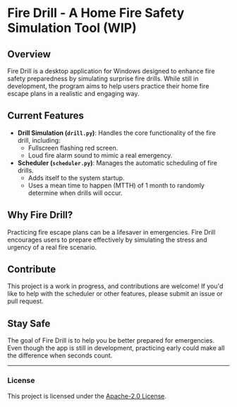 # Fire Drill - A Home Fire Safety Simulation Tool (WIP)

## Overview
Fire Drill is a desktop application for Windows designed to enhance fire safety preparedness by simulating surprise fire drills. While still in development, the program aims to help users practice their home fire escape plans in a realistic and engaging way.

## Current Features
- **Drill Simulation (`drill.py`)**: Handles the core functionality of the fire drill, including:
  - Fullscreen flashing red screen.
  - Loud fire alarm sound to mimic a real emergency.
- **Scheduler (`scheduler.py`)**: Manages the automatic scheduling of fire drills.
  - Adds itself to the system startup.
  - Uses a mean time to happen (MTTH) of 1 month to randomly determine when drills will occur.

## Why Fire Drill?
Practicing fire escape plans can be a lifesaver in emergencies. Fire Drill encourages users to prepare effectively by simulating the stress and urgency of a real fire scenario.

## Contribute
This project is a work in progress, and contributions are welcome! If you'd like to help with the scheduler or other features, please submit an issue or pull request.

## Stay Safe
The goal of Fire Drill is to help you be better prepared for emergencies. Even though the app is still in development, practicing early could make all the difference when seconds count.

---
### License
This project is licensed under the [Apache-2.0 License](LICENSE).
